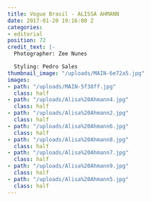 ```yaml
---
title: Vogue Brasil - ALISSA AHMANN
date: 2017-01-20 19:16:00 Z
categories:
- editorial
position: 72
credit_text: |-
  Photographer: Zee Nunes

  Styling: Pedro Sales
thumbnail_image: "/uploads/MAIN-6e72a5.jpg"
images:
- path: "/uploads/MAIN-5f38ff.jpg"
  class: half
- path: "/uploads/Alisa%20Ahmann4.jpg"
  class: half
- path: "/uploads/Alisa%20Ahmann2.jpg"
  class: half
- path: "/uploads/Alisa%20Ahmann6.jpg"
  class: half
- path: "/uploads/Alisa%20Ahmann8.jpg"
  class: half
- path: "/uploads/Alisa%20Ahmann7.jpg"
  class: half
- path: "/uploads/Alisa%20Ahmann9.jpg"
  class: half
- path: "/uploads/Alisa%20Ahmann5.jpg"
  class: half
---
```


